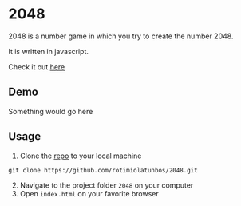# 2048

2048 is a number game in which you try to create the number 2048.

It is written in javascript.  

Check it out [here](https://rotimiolatunbos.github.io/2048/)


## Demo

Something would go here

## Usage

1. Clone the [repo](https://github.com/rotimiolatunbos/2048.git) to your local machine

```
git clone https://github.com/rotimiolatunbos/2048.git
```
2. Navigate to the project folder `2048` on your computer
3. Open `index.html` on your favorite browser

